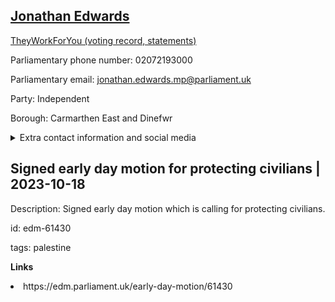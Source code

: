 ## <a href="https://members.parliament.uk/member/3943/contact">Jonathan Edwards</a>

<a href="https://www.theyworkforyou.com/mp/24743/jonathan_edwards/carmarthen_east_and_dinefwr">TheyWorkForYou (voting record, statements)</a> 

Parliamentary phone number: 02072193000 

Parliamentary email: jonathan.edwards.mp@parliament.uk 

Party: Independent 

Borough: Carmarthen East and Dinefwr 

<details><summary>Extra contact information and social media</summary> 
<li>Website:</li>
<li>Twitter:</li>
<li>Constituency office phone number: 01269597398</li>
<li>Constituency office email: jonathan.edwards.mp@parliament.uk</li>
<li>Facebook:</li>
<li>Instagram:</li>
<li>Youtube:</li>
<li>Linkedin:</li>
<li>Government department phone number:</li>
<li>Government department email:</li>
<li>Threads:</li>
<li>Party office phone number:</li>
<li>Party office email:</li>
<li>Tiktok:</li>
</details>

## Signed early day motion for protecting civilians | 2023-10-18

Description: Signed early day motion which is calling for protecting civilians. 
 
id: edm-61430 

tags: palestine 

**Links** 
 <li>https://edm.parliament.uk/early-day-motion/61430</li>
